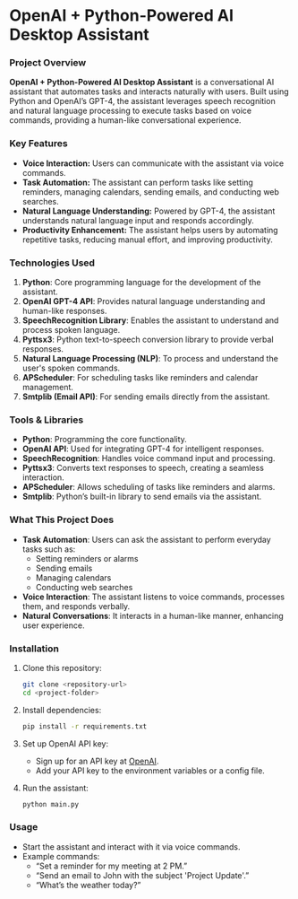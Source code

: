 

# OpenAI + Python-Powered AI Desktop Assistant

### Project Overview

**OpenAI + Python-Powered AI Desktop Assistant** is a conversational AI assistant that automates tasks and interacts naturally with users. Built using Python and OpenAI’s GPT-4, the assistant leverages speech recognition and natural language processing to execute tasks based on voice commands, providing a human-like conversational experience.

### Key Features
- **Voice Interaction:** Users can communicate with the assistant via voice commands.
- **Task Automation:** The assistant can perform tasks like setting reminders, managing calendars, sending emails, and conducting web searches.
- **Natural Language Understanding:** Powered by GPT-4, the assistant understands natural language input and responds accordingly.
- **Productivity Enhancement:** The assistant helps users by automating repetitive tasks, reducing manual effort, and improving productivity.

### Technologies Used
1. **Python**: Core programming language for the development of the assistant.
2. **OpenAI GPT-4 API**: Provides natural language understanding and human-like responses.
3. **SpeechRecognition Library**: Enables the assistant to understand and process spoken language.
4. **Pyttsx3**: Python text-to-speech conversion library to provide verbal responses.
5. **Natural Language Processing (NLP)**: To process and understand the user's spoken commands.
6. **APScheduler**: For scheduling tasks like reminders and calendar management.
7. **Smtplib (Email API)**: For sending emails directly from the assistant.

### Tools & Libraries
- **Python**: Programming the core functionality.
- **OpenAI API**: Used for integrating GPT-4 for intelligent responses.
- **SpeechRecognition**: Handles voice command input and processing.
- **Pyttsx3**: Converts text responses to speech, creating a seamless interaction.
- **APScheduler**: Allows scheduling of tasks like reminders and alarms.
- **Smtplib**: Python’s built-in library to send emails via the assistant.

### What This Project Does
- **Task Automation**: Users can ask the assistant to perform everyday tasks such as:
  - Setting reminders or alarms
  - Sending emails
  - Managing calendars
  - Conducting web searches
- **Voice Interaction**: The assistant listens to voice commands, processes them, and responds verbally.
- **Natural Conversations**: It interacts in a human-like manner, enhancing user experience.
  
### Installation
1. Clone this repository:
   ```bash
   git clone <repository-url>
   cd <project-folder>
   ```
2. Install dependencies:
   ```bash
   pip install -r requirements.txt
   ```
3. Set up OpenAI API key:
   - Sign up for an API key at [OpenAI](https://beta.openai.com/signup/).
   - Add your API key to the environment variables or a config file.

4. Run the assistant:
   ```bash
   python main.py
   ```

### Usage
- Start the assistant and interact with it via voice commands.
- Example commands:
  - “Set a reminder for my meeting at 2 PM.”
  - “Send an email to John with the subject 'Project Update'.”
  - “What’s the weather today?”

